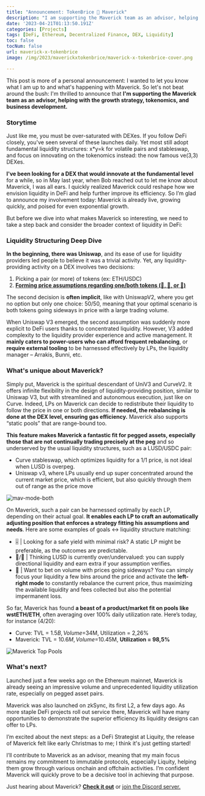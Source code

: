 ```yaml
---
title: "Announcement: TokenBrice 🤝 Maverick"
description: "I am supporting the Maverick team as an advisor, helping with the growth strategy, tokenomics, and BD."
date: '2023-04-21T01:13:50.191Z'
categories: [Projects]
tags: [DeFi, Ethereum, Decentralized Finance, DEX, Liquidity]
toc: false
tocNum: false
url: maverick-x-tokenbrice
image: /img/2023/maverickxtokenbrice/maverick-x-tokenbrice-cover.png

---
```


This post is more of a personal announcement: I wanted to let you know what I am up to and what's happening with Maverick. So let's not beat around the bush: I'm thrilled to announce that **I'm supporting the Maverick team as an advisor, helping with the growth strategy, tokenomics, and business development.**

### Storytime

Just like me, you must be over-saturated with DEXes. If you follow DeFi closely, you've seen several of these launches daily. Yet most still adopt fundamental liquidity structures: x\*y=k for volatile pairs and stableswap, and focus on innovating on the tokenomics instead: the now famous ve(3,3) DEXes.

**I've been looking for a DEX that would innovate at the fundamental level** for a while, so in May last year, when Bob reached out to let me know about Maverick, I was all ears. I quickly realized Maverick could reshape how we envision liquidity in DeFi and help further improve its efficiency. So I’m glad to announce my involvement today: Maverick is already live, growing quickly, and poised for even exponential growth.

But before we dive into what makes Maverick so interesting, we need to take a step back and consider the broader context of liquidity in DeFi:


### Liquidity Structuring Deep Dive

**In the beginning, there was Uniswap**, and its ease of use for liquidity providers led people to believe it was a trivial activity. Yet, any liquidity-providing activity on a DEX involves two decisions:

1. Picking a pair (or more) of tokens (ex: ETH/USDC)
2. **<span style="text-decoration:underline;">Forming price assumptions regarding one/both tokens (🐂, 🐻, or 🦀)</span>**

The second decision is **often implicit**, like with UniswapV2, where you get no option but only one choice: 50/50, meaning that your optimal scenario is both tokens going sideways in price with a large trading volume.

When Uniswap V3 emerged, the second assumption was suddenly more explicit to DeFi users thanks to concentrated liquidity. However, V3 added complexity to the liquidity provider experience and active management. It **mainly caters to power-users who can afford frequent rebalancing**, or **require external tooling** to be harnessed effectively by LPs, the liquidity manager – Arrakis, Bunni, etc.


### What's unique about Maverick?

Simply put, Maverick is the spiritual descendant of UniV3 and CurveV2. It offers infinite flexibility in the design of liquidity-providing position, similar to Uniswap V3, but with streamlined and autonomous execution, just like on Curve. Indeed, LPs on Maverick can decide to redistribute their liquidity to follow the price in one or both directions. **If needed, the rebalancing is done at the DEX level, ensuring gas efficiency.** Maverick also supports “static pools” that are range-bound too.

**This feature makes Maverick a fantastic fit for pegged assets, especially those that are not continually trading precisely at the peg** and so underserved by the usual liquidity structures, such as a LUSD/USDC pair:

* Curve stableswap, which optimizes liquidity for a 1/1 price, is not ideal when LUSD is overpeg.
* Uniswap v3, where LPs usually end up super concentrated around the current market price, which is efficient, but also quickly through them out of range as the price move

![mav-mode-both](/img/2023/maverickxtokenbrice/mav-both.gif "Maverick both mode, where the liquidity follow the price left and right")

On Maverick, such a pair can be harnessed optimally by each LP, depending on their actual goal. **It enables each LP to craft an automatically adjusting position that enforces a strategy fitting his assumptions and needs**. Here are some examples of goals &lt;-> liquidity structure matching:

* 🎚️ | Looking for a safe yield with minimal risk? A static LP might be preferable, as the outcomes are predictable.
* 🐂/🐻 | Thinking LUSD is currently over/undervalued: you can supply directional liquidity and earn extra if your assumption verifies.
* 🦀 | Want to bet on volume with prices going sideways? You can simply focus your liquidity a few bins around the price and activate the **left-right mode** to constantly rebalance the current price, thus maximizing the available liquidity and fees collected but also the potential impermanent loss.

So far, Maverick has found **a beast of a product/market fit on pools like wstETH/ETH**, often averaging over 100% daily utilization rate. Here’s today, for instance (4/20):

* Curve: TVL = $1.5B, Volume =$34M, Utilization = 2,26%
* Maverick: TVL = $10.6M, Volume =$10.45M, **Utilization = 98,5%** 

![Maverick Top Pools](/img/2023/maverickxtokenbrice/mav-pools.png "Top pools on Maverick today (4/20/23)")


### What's next?

Launched just a few weeks ago on the Ethereum mainnet, Maverick is already seeing an impressive volume and unprecedented liquidity utilization rate, especially on pegged asset pairs.

Maverick was also launched on zkSync, its first L2, a few days ago. As more staple DeFi projects roll out service there, Maverick will have many opportunities to demonstrate the superior efficiency its liquidity designs can offer to LPs.

I’m excited about the next steps: as a DeFi Strategist at Liquity, the release of Maverick felt like early Christmas to me; I think it's just getting started! 

I’ll contribute to Maverick as an advisor, meaning that my main focus remains my commitment to immutable protocols, especially Liquity, helping them grow through various onchain and offchain activities. I’m confident Maverick will quickly prove to be a decisive tool in achieving that purpose.

Just hearing about Maverick? **[Check it out](https://mav.xyz/)** or [join the Discord server.](https://discord.gg/mavprotocol)
